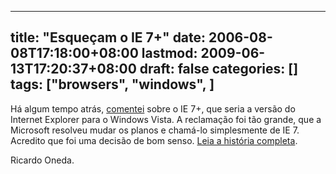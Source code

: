 
---
title: "Esqueçam o IE 7+"
date: 2006-08-08T17:18:00+08:00
lastmod: 2009-06-13T17:20:37+08:00
draft: false
categories: []
tags: ["browsers", "windows", ]
---


Há algum tempo atrás, [comentei](/blog/post/2006/05/25/Internet-Explorer-7-para-Windows-Vista.aspx) sobre o IE 7+, que seria a versão do Internet Explorer para o Windows Vista. A reclamação foi tão grande, que a Microsoft resolveu mudar os planos e chamá-lo simplesmente de IE 7. Acredito que foi uma decisão de bom senso. [Leia a história completa](http://blogs.msdn.com/ie/archive/2006/08/04/688899.aspx).

Ricardo Oneda.

